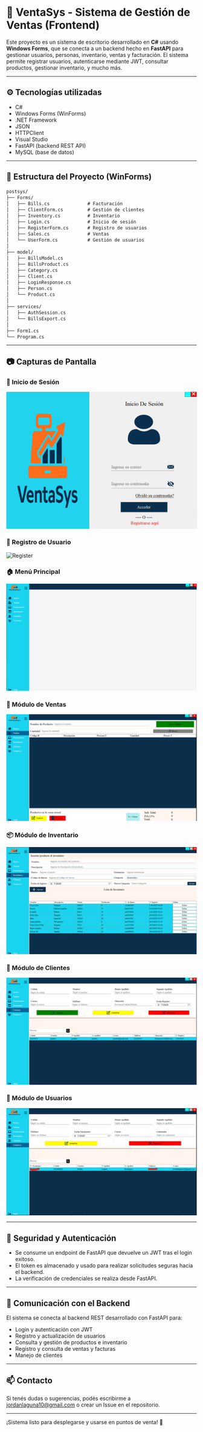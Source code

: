 # 🧾 VentaSys - Sistema de Gestión de Ventas (Frontend)

Este proyecto es un sistema de escritorio desarrollado en **C#** usando **Windows Forms**, que se conecta a un backend hecho en **FastAPI** para gestionar usuarios, personas, inventario, ventas y facturación. El sistema permite registrar usuarios, autenticarse mediante JWT, consultar productos, gestionar inventario, y mucho más.

---

## ⚙️ Tecnologías utilizadas

- C#
- Windows Forms (WinForms)
- .NET Framework
- JSON
- HTTPClient
- Visual Studio
- FastAPI (backend REST API)
- MySQL (base de datos)

---

## 🧩 Estructura del Proyecto (WinForms)

```
postsys/
├── Forms/
│   ├── Bills.cs              # Facturación
│   ├── ClientForm.cs         # Gestión de clientes
│   ├── Inventory.cs          # Inventario
│   ├── Login.cs              # Inicio de sesión
│   ├── RegisterForm.cs       # Registro de usuarios
│   ├── Sales.cs              # Ventas
│   └── UserForm.cs           # Gestión de usuarios
│
├── model/
│   ├── BillsModel.cs
│   ├── BillsProduct.cs
│   ├── Category.cs
│   ├── Client.cs
│   ├── LoginResponse.cs
│   ├── Person.cs
│   └── Product.cs
│
├── services/
│   ├── AuthSession.cs
│   └── BillsExport.cs
│
├── Form1.cs
└── Program.cs
```

---

## 📷 Capturas de Pantalla

### 🔐 Inicio de Sesión
![Login](/postsys/images/login.png)

### 📝 Registro de Usuario
![Register](/postsys/images/register.png)

### 🏠 Menú Principal
![Dashboard](/postsys/images/menu.png)

### 🛒 Módulo de Ventas
![Ventas](/postsys/images/ventas.png)

### 📦 Módulo de Inventario
![Inventario](/postsys/images/inventario.png)

### 👥 Módulo de Clientes
![Clientes](/postsys/images/clientes.png)

### 👤 Módulo de Usuarios
![Usuarios](/postsys/images/usuarios.png)

---

## 🔐 Seguridad y Autenticación

- Se consume un endpoint de FastAPI que devuelve un JWT tras el login exitoso.
- El token es almacenado y usado para realizar solicitudes seguras hacia el backend.
- La verificación de credenciales se realiza desde FastAPI.

---

## 📡 Comunicación con el Backend

El sistema se conecta al backend REST desarrollado con FastAPI para:

- Login y autenticación con JWT
- Registro y actualización de usuarios
- Consulta y gestión de productos e inventario
- Registro y consulta de ventas y facturas
- Manejo de clientes

---

## 📫 Contacto

Si tenés dudas o sugerencias, podés escribirme a [jordanlaguna10@gmail.com](jordanlaguna10@gmail.com) o crear un Issue en el repositorio.

---

¡Sistema listo para desplegarse y usarse en puntos de venta! 🚀
